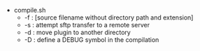 * compile.sh 
  * -f : [source filename without directory path and extension]  
  * -s : attempt sftp transfer to a remote server  
  * -d : move plugin to another directory
  * -D : define a DEBUG symbol in the compilation  

